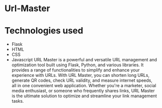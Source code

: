 # Url-Master
# Technologies used
- Flask
- HTML
- CSS
- Javascript
URL Master is a powerful and versatile URL management and optimization tool built using Flask, Python, and various libraries. It provides a range of functionalities to simplify and enhance your experience with URLs. With URL Master, you can shorten long URLs, generate QR codes, check URL validity, and measure internet speeds, all in one convenient web application. Whether you're a marketer, social media enthusiast, or someone who frequently shares links, URL Master is the ultimate solution to optimize and streamline your link management tasks.
